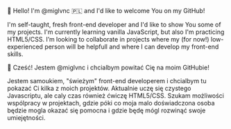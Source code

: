 👋 Hello! I'm @miglvnc :poland: and I'd like to welcome You on my GitHub!

   I'm self-taught, fresh front-end developer and I'd like to show You some of my projects.
   I'm currently learning vanilla JavaScript, but also I'm practicing HTML5/CSS.
   I’m looking to collaborate in projects where my (for now!) low-experienced person will be helpfull and where I can develop my front-end skills.
    
👋 Cześć! Jestem @miglvnc i chcialbym powitać Cię na moim GitHubie!

   Jestem samoukiem, "świeżym" front-end developerem i chcialbym tu pokazać Ci kilka z moich projektów.
   Aktualnie uczę się czystego Javascriptu, ale caly czas również ćwiczę HTML5/CSS.
   Szukam możliwości wspólpracy w projektach, gdzie póki co moja malo doświadczona osoba będzie mogla okazać się pomocna i gdzie będę mógl rozwinąć swoje umiejętności.
   
<!---
miglvnc/miglvnc is a ✨ special ✨ repository because its `README.md` (this file) appears on your GitHub profile.
You can click the Preview link to take a look at your changes.
--->
